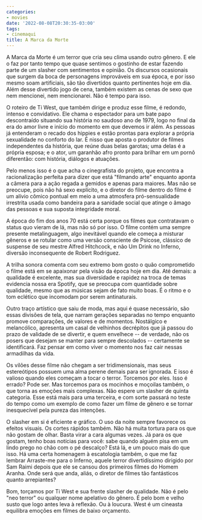 ```yaml
---
categories:
- movies
date: '2022-08-08T20:30:35-03:00'
tags:
- cinemaqui
title: A Marca da Morte
---
```


A Marca da Morte é um terror que cria seu clima usando outro gênero. E ele o faz por tanto tempo que quase sentimos o gostinho de estar fazendo parte de um slasher com sentimentos e opinião. Os discursos ocasionais que surgem da boca de personagens improváveis em sua época, e por isso mesmo soam artificiais, são tão divertidos quanto pertinentes hoje em dia. Além desse divertido jogo de cena, também existem as cenas de sexo que nem mencionei, nem mencionarei. Não é tempo para isso.

O roteiro de Ti West, que também dirige e produz esse filme, é redondo, intenso e convidativo. Ele chama o espectador para um bate papo descontraído situando sua história no saudoso ano de 1979, logo no final da era do amor livre e início do momento em que devemos ir além. As pessoas já entenderam o recado dos hippies e estão prontas para explorar a própria sexualidade no conforto do lar. É nisso que aposta o produtor de filmes independentes da história, que reúne duas belas garotas; uma delas é a própria esposa; e o ator, um garanhão afro pronto para brilhar em um pornô diferentão: com história, diálogos e atuações.

Pelo menos isso é o que acha o cinegrafista do projeto, que encontra a racionalização perfeita para dizer que está "filmando arte" enquanto aponta a câmera para a ação regada a gemidos e apenas para maiores. Mas não se preocupe, pois não há sexo explícito, e o diretor do filme dentro do filme é um alívio cômico pontual em meio a uma atmosfera pró-sensualidade irrestrita usada como bandeira para a sanidade social que atinge o âmago das pessoas e sua suposta integridade moral.

A época do fim dos anos 70 está certa porque os filmes que contratavam o status quo vieram de lá, mas não só por isso. O filme contém uma sempre presente metalinguagem, algo inevitável quando ele começa a misturar gêneros e se rotular como uma versão consciente de Psicose, clássico de suspense de seu mestre Alfred Hitchcock, e não Um Drink no Inferno, diversão inconsequente de Robert Rodriguez.

A trilha sonora comenta com seu extremo bom gosto o quão comprometido o filme está em se apaixonar pela visão da época hoje em dia. Até demais: a qualidade é excelente, mas sua diversidade e rapidez na troca de temas evidencia nossa era Spotify, que se preocupa com quantidade sobre qualidade, mesmo que as músicas sejam de fato muito boas. É o ritmo e o tom eclético que incomodam por serem antinaturais.

Outro traço artístico que saiu de moda, mas aqui é quase necessário, são essas divisões de tela, que narram gerações separadas no tempo enquanto promove comparações, de valores e de momentos. Nostálgico e melancólico, apresenta um casal de velhinhos decrépitos que já passou do prazo de validade de se divertir, e quem envelhece -- de verdade, não os posers que desejam se manter para sempre descolados -- certamente se identificará. Faz pensar em como viver o momento nos faz cair nessas armadilhas da vida.

Os vilões desse filme não chegam a ser tridimensionais, mas seus estereótipos possuem uma alma perene demais para ser ignorada. E isso é valioso quando eles começam a tocar o terror. Torcemos por eles. Isso é errado? Pode ser. Mas torcemos para os mocinhos e moçoilas também, o que torna as emoções mais complexas. Não espere um slasher de quinta categoria. Esse está mais para uma terceira, e com sorte passará no teste do tempo como um exemplo de como fazer um filme de gênero e se tornar inesquecível pela pureza das intenções.

O slasher em si é eficiente e gráfico. O uso da noite sempre favorece os efeitos visuais. Os cortes rápidos também. Não há muita tortura para os que não gostam de olhar. Basta virar a cara algumas vezes. Já para os que gostam, tenho boas notícias para você: sabe quando alguém pisa em um lindo prego no chão com o pé descalço? Está lá, e um pouco mais do que isso. Há uma certa homenagem à escatologia também, o que me faz lembrar Arraste-me para o Inferno, aquele terror divertidíssimo dirigido por Sam Raimi depois que ele se cansou dos primeiros filmes do Homem Aranha. Onde será que anda, aliás, o diretor de filmes tão fantásticos quanto arrepiantes?

Bom, torçamos por Ti West e sua frente slasher de qualidade. Não é pelo "neo terror" ou qualquer nome apelativo do gênero. É pelo bom e velho susto que logo antes leva à reflexão. Ou à loucura. West é um cineasta equilibra emoções em filmes de baixo orçamento.
